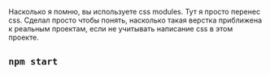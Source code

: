 Насколько я помню, вы используете css modules. Тут я просто перенес css. Сделал просто чтобы понять, насколько такая верстка приближена к реальным проектам, если не учитывать написание css в этом проекте. 

## `npm start`


